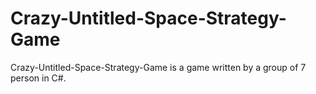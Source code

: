 # Crazy-Untitled-Space-Strategy-Game

Crazy-Untitled-Space-Strategy-Game is a game written by a group of 7 person in C#.
